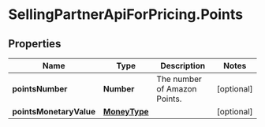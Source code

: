 # SellingPartnerApiForPricing.Points

## Properties

Name | Type | Description | Notes
------------ | ------------- | ------------- | -------------
**pointsNumber** | **Number** | The number of Amazon Points. | [optional] 
**pointsMonetaryValue** | [**MoneyType**](MoneyType.md) |  | [optional] 


